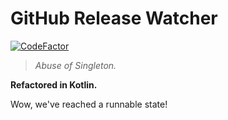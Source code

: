 # GitHub Release Watcher

[![CodeFactor](https://www.codefactor.io/repository/github/45gfg9/mirai-release-watcher-plugin/badge/kt)](https://www.codefactor.io/repository/github/45gfg9/mirai-release-watcher-plugin/overview/kt)

> *Abuse of Singleton.*

**Refactored in Kotlin.**

Wow, we've reached a runnable state!
